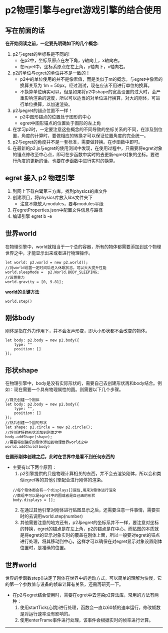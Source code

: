 # p2物理引擎与egret游戏引擎的结合使用
## 写在前面的话
**在开始阅读之前，一定要先明确如下的几个概念:**
1. p2与egret的坐标系是不同的!
   - 在p2中，坐标系原点在左下角，y轴向上，x轴向右。
   - 在egret中，坐标系原点在左上角，y轴向下，x轴向右。
2. p2的单位与egret的单位并不是一致的！
   - p2中的单位使用的并不是像素值，而是类似于m的概念。与egret中像素的换算关系为 1m = 50px。经过测试，现在应该不用进行单位的换算。
   - 不换算单位确实可以，但是如果将p2中shape的宽高设置的过大时，会严重影响渲染的速度，所以可以适当的对单位进行换算，对大的刚体，可进行单位换算，以加速渲染。
3. p2与egret的锚点位置不一样！
   - p2中图形锚点的位置处于图形的中心
   - egret中图形锚点的位置处于图形的左上角
4. 在学习p2时，一定要注意这些概念的不同导致的坐标关系的不同，在涉及到位置，角度的计算时，要做相应的转换才可以保证位置角度的完全统一。
5. p2与egret的角度并不是一套标准，需要做转换。在步函数中即可。
6. 在最新的p2.js与egret的使用测试中发现，在使用过程中，只需要将egret对象的锚点修改至中心点，即可在步函数中实时的去更新egret对象的坐标。要进行角度的更新的话，也要在步函数中进行实时的换算。
## egret 接入 p2 物理引擎
1. 到网上下载白鹭第三方库，找到physics的库文件
2. 创建项目，将physics库放入libs文件夹下
   - 注意不能放入modules，要与modules平级
3. 在egretProperties.json中配置文件信息与路径
4. 编译引擎 egret b -e
## 世界world
在物理引擎中，world就相当于一个总的容器，所有的物体都需要添加到这个物理世界之中，才能显示出来或者进行物理操作。
```
let world: p2.world = new p2.world();
//对world设置一定时间后进入休眠状态，可以大大提升性能
world.sleepMode =  p2.World.BODY_SLEEPING;
//设置重力
world.gravity = [0, 9.81];
```
**world的关键方法**
```
world.step()
```
## 刚体body
刚体是指在外力作用下，并不会发声形变，即大小形状都不会改变的物体。
```
let body: p2.body = new p2.body({
    type: ""
    position: []
});
```
## 形状shape
在物理引擎中，body是没有实际形状的，需要自己去创建形状再和body结合。例如：现在需要一个具有物理属性的圆。则需要以下几个步骤。
```
//首先创建一个刚体
let body: p2.body = new p2.body({
    type: "",
    position: []
});
//然后创建一个圆的形状
let shape: p2.circle = new p2.circle();
//将创建好的形状添加到刚体之中
body.addShape(shape);
//需要将创建好的刚体添加到物理世界world之中
world.addChild(body)
```
**在圆形刚体创建之后，此时在世界中是看不到任何东西的**
- 主要有以下两个原因：
   1. p2引擎提供的只是物理计算相关的东西，并不会去渲染刚体，所以会和类似egret等的其他引擎配合进行刚体的渲染。
   ```
   //每个刚体都会有一个displays[]属性,用来对刚体进行渲染
   //数组中可以是egret中的图或者是自己画的形状
   body.displays = [];
   ```
   2. 在通过其他引擎对刚体进行贴图显示之后，还需要注意一件事情，需要实时的去调用world.step(number)
   3. 其他需要注意的地方还有，p2与egret的坐标系并不一样，要注意对坐标的转换，egret的锚点是在左上角，p2的锚点是在中心。而贴图的本质就是将egret的显示对象实时的覆盖在刚体上面，所以一般要对egret的锚点进行处理，将其移动到中心，这样才可以确保在对egret显示对象设置刚体位置时，是准确的位置。
## 世界world
世界的步函数step()决定了刚体在世界中的运动方式，可以简单的理解为快慢，它的第一个参数值与设备的帧率计算有关系，还需再研究一下。
- 在p2与egret结合使用时，需要在egret中去渲染p2算法库，常用的方法有两种：
   1. 使用startTick(心跳)进行处理，函数会一直以60帧的速率运行，修改帧数是对运行速率没有影响的。
   2. 使用enterFrame事件进行处理，该事件会根据实时的帧率进行计算。
---
